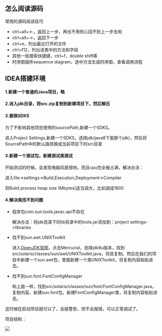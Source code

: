 ## 怎么阅读源码

常用的源码阅读技巧

* ctrl+alt+<-，返回上一步，再也不用担心回不到上一步去啦
* ctrl+alt+->，返回下一步
* ctrl+e，列出最近打开的文件
* ctrl+f12，列出该类中的方法和字段
* 其他一些搜索快捷键，ctrl+f，double shift等
* 时序图插件sequence diagram，选中方法生成时序图，查看调用流程

## IDEA搭建环境

#### 1.新建一个普通的Java项目，略

#### 2.进入jdk目录，将src.zip复制到新建项目下，然后解压

#### 3.替换SDKS

为了不影响其他项目使用的sourcePath,新建一个SDKS。

进入Project Settings,新建一个SDKS，选择jdk(java8下面那个jdk)，然后将SourcePath中的默认路径换成当前项目下的src目录

#### 3.新建一个测试包，新建测试类测试

开始测试的时候，会发现电脑风扇很响，而且cpu完全被占满，解决办法：

进入file->settings->Build,Execution,Deployment->Compiler

将Build process heap size (Mbytes)适当调大，比如调成1800

#### 4.解决类找不到问题

* 程序包com.sun.tools.javac.api不存在

  解决办法：将jdk目录下的lib目录中的tools.jar添加到：project settings->libraries

* 找不到sun.awt.UNIXToolkit

  进入[OpenJDK官网](http://openjdk.java.net/)，点击Mercurial，选择jdk8u版本，找到src/solaris/classes/sun/awt/UNIXToolkit.java，将其复制。然后在我们的项目中新建一个sun.awt包，里面新建一个类UNIXToolkit，将复制内容粘贴进去。

* 找不到sun.font.FontConfigManager

  和上面一样，找到src/solaris/classes/sun/font/FontConfigManager.java，复制内容，新建sun.font包，新建FontConfigManager类，将复制内容粘贴进去。

这时候在启动项目就可以了，会报警告，但不会报错，可以正常调试了。

项目结构：

![](https://s3.ax1x.com/2021/01/21/shvFOg.png)



